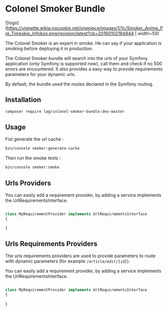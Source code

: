 # Colonel Smoker Bundle

![logo](https://vignette.wikia.nocookie.net/onepiece/images/1/1c/Smoker_Anime_Pre_Timeskip_Infobox.png/revision/latest?cb=20160102184944 | width=50)

The Colonel Smoker is an expert in smoke. He can say if your application is smoking before deploying it in production.

The Colonel Smoker bundle will search into the urls of your Symfony application (only Symfony is supported now), call 
them and check if no 500 errors are encountered. It also provides a easy way to provide requirements parameters for your 
dynamic urls.

By default, the bundle used the routes declared in the Symfony routing.

## Installation

```bash
composer require lag/colonel-smoker-bundle:dev-master
```

## Usage

Fist generate the url cache :
```bash
bin/console smoker:generate-cache
```

Then run the smoke tests :
```bash
bin/console smoker:smoke
```


## Urls Providers
You can easily add a requirement provider, by adding a service implements the UrlRequirementsInterface.

```php

class MyRequirementProvider implements UrlRequirementsInterface
{
    
}

```

## Urls Requirements Providers

The urls requirements providers are used to provide parameters to route with dynamic parameters 
(for example `/article/edit/{id}`). 

You can easily add a requirement provider, by adding a service implements the UrlRequirementsInterface.

```php

class MyRequirementProvider implements UrlRequirementsInterface
{
    
}

```

